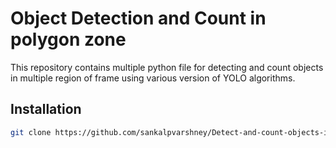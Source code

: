 # Object Detection and Count in polygon zone

This repository contains multiple python file for detecting and count objects in multiple region of frame using various version of YOLO algorithms.

## Installation

```bash
git clone https://github.com/sankalpvarshney/Detect-and-count-objects-in-polygon-zone.git
```
